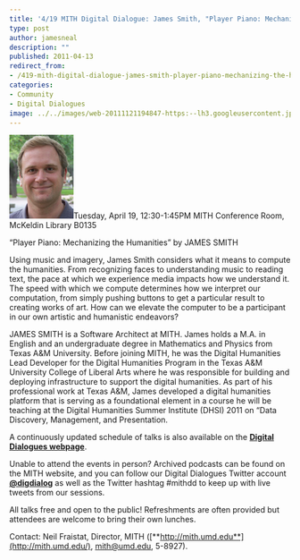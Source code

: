 ```yaml
---
title: '4/19 MITH Digital Dialogue: James Smith, "Player Piano: Mechanizing the Humanities"'
type: post
author: jamesneal
description: ""
published: 2011-04-13
redirect_from: 
- /419-mith-digital-dialogue-james-smith-player-piano-mechanizing-the-humanities/
categories:
- Community
- Digital Dialogues
image: ../../images/web-20111121194847-https:--lh3.googleusercontent.jpg
---
```

![](../../images/web-20111121194847-https:--lh3.googleusercontent.jpg)Tuesday, April 19, 12:30-1:45PM MITH Conference Room, McKeldin Library B0135

“Player Piano: Mechanizing the Humanities” by JAMES SMITH

Using music and imagery, James Smith considers what it means to compute the humanities. From recognizing faces to understanding music to reading text, the pace at which we experience media impacts how we understand it. The speed with which we compute determines how we interpret our computation, from simply pushing buttons to get a particular result to creating works of art. How can we elevate the computer to be a participant in our own artistic and humanistic endeavors?

JAMES SMITH is a Software Architect at MITH. James holds a M.A. in English and an undergraduate degree in Mathematics and Physics from Texas A&M University. Before joining MITH, he was the Digital Humanities Lead Developer for the Digital Humanities Program in the Texas A&M University College of Liberal Arts where he was responsible for building and deploying infrastructure to support the digital humanities. As part of his professional work at Texas A&M, James developed a digital humanities platform that is serving as a foundational element in a course he will be teaching at the Digital Humanities Summer Institute (DHSI) 2011 on “Data Discovery, Management, and Presentation.

A continuously updated schedule of talks is also available on the [**Digital Dialogues webpage**](http://mith.umd.edu/podcast/).

Unable to attend the events in person? Archived podcasts can be found on the MITH website, and you can follow our Digital Dialogues Twitter account [**@digdialog**](http://www.twitter.com/digdialog) as well as the Twitter hashtag #mithdd to keep up with live tweets from our sessions.

All talks free and open to the public! Refreshments are often provided but attendees are welcome to bring their own lunches.

Contact: Neil Fraistat, Director, MITH ([**http://mith.umd.edu**](http://mith.umd.edu/), mith@umd.edu, 5-8927).
